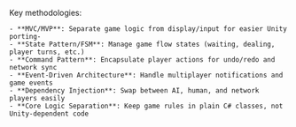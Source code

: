 Key methodologies:

    - **MVC/MVP**: Separate game logic from display/input for easier Unity porting-
    - **State Pattern/FSM**: Manage game flow states (waiting, dealing, player turns, etc.)
    - **Command Pattern**: Encapsulate player actions for undo/redo and network sync
    - **Event-Driven Architecture**: Handle multiplayer notifications and game events
    - **Dependency Injection**: Swap between AI, human, and network players easily
    - **Core Logic Separation**: Keep game rules in plain C# classes, not Unity-dependent code